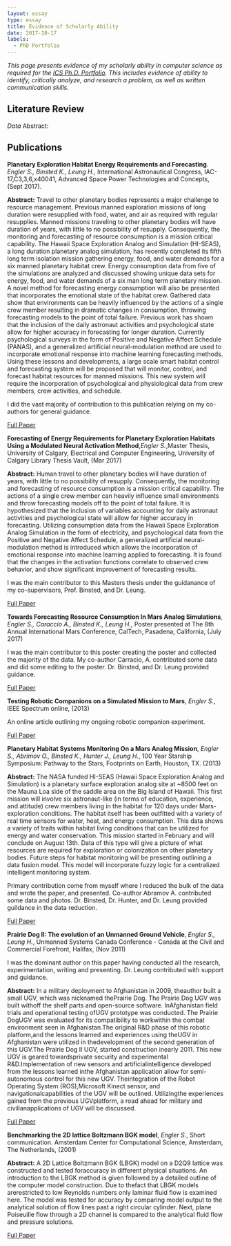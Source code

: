 ```yaml
---
layout: essay  
type: essay  
title: Evidence of Scholarly Ability  
date: 2017-10-17
labels:
  - PhD Portfolio
---
```


*This page presents evidence of my scholarly ability in computer science as required for the [ICS Ph.D. Portfolio](http://www.ics.hawaii.edu/academics/graduate-degree-programs/ph-d-in-ics/#phd-portfolio). This includes evidence of ability to identify, critically analyze, and research a problem, as well as written communication skills.*

## Literature Review

*Data*
Abstract: 

## Publications
**Planetary Exploration Habitat Energy Requirements and Forecasting**. *Engler S., Binsted K., Leung H.*, International Astronautical Congress, IAC-17,C3,3,6,x40041, Advanced Space Power Technologies and Concepts, (Sept 2017).

**Abstract:** Travel to other planetary bodies represents a major challenge to resource management. Previous
manned exploration missions of long duration were resupplied with food, water, and air as required with
regular resupplies. Manned missions traveling to other planetary bodies will have duration of years, with
little to no possibility of resupply. Consequently, the monitoring and forecasting of resource consumption
is a mission critical capability. The Hawaii Space Exploration Analog and Simulation (HI-SEAS), a long
duration planetary analog simulation, has recently completed its fifth long term isolation mission gathering
energy, food, and water demands for a six manned planetary habitat crew. Energy consumption data from
five of the simulations are analyzed and discussed showing unique data sets for energy, food, and water
demands of a six man long term planetary mission. A novel method for forecasting energy consumption
will also be presented that incorporates the emotional state of the habitat crew. Gathered data show
that environments can be heavily influenced by the actions of a single crew member resulting in dramatic
changes in consumption, throwing forecasting models to the point of total failure. Previous work has shown
that the inclusion of the daily astronaut activities and psychological state allow for higher accuracy in
forecasting for longer duration. Currently psychological surveys in the form of Positive and Negative
Affect Schedule (PANAS), and a generalized artificial neural-modulation method are used to incorporate
emotional response into machine learning forecasting methods. Using these lessons and developments,
a large scale smart habitat control and forecasting system will be proposed that will monitor, control,
and forecast habitat resources for manned missions. This new system will require the incorporation of
psychological and physiological data from crew members, crew activities, and schedule.

I did the vast majority of contribution to this publication relying on my co-authors for general guidance.

[Full Paper](https://iafastro.directory/iac/paper/id/40041/summary/?lipi=urn%3Ali%3Apage%3Ad_flagship3_profile_view_base%3BFu9TAzq6RGWDg%2B1bhuRM%2Fg%3D%3D)


**Forecasting of Energy Requirements for Planetary Exploration Habitats Using a Modulated Neural Activation Method**,*Engler S.*,Master Thesis, University of Calgary, Electrical and Computer Engineering, University of Calgary Library Thesis Vault, (Mar 2017)

**Abstract:** Human travel to other planetary bodies will have duration of years, with little to no possibility
of resupply. Consequently, the monitoring and forecasting of resource consumption is a mission critical capability. The actions of a single crew member can heavily influence small environments and throw forecasting models off to the point of total failure. It is hypothesized that the inclusion of variables accounting for daily astronaut activities and psychological state will allow for higher accuracy in forecasting. Utilizing consumption data from the Hawaii Space Exploration Analog Simulation in the form of electricity, and psychological data from the Positive and Negative Affect Schedule, a generalized artificial neural-modulation method is introduced which allows the incorporation of emotional response into machine learning applied to forecasting. It is found that the changes in the activation functions correlate to observed crew behavior, and show significant improvement of forecasting results.

I was the main contributor to this Masters thesis under the guidanance of my co-supervisors, Prof. Binsted, and Dr. Leung. 

[Full Paper](http://theses.ucalgary.ca)


**Towards Forecasting Resource Consumption In Mars Analog Simulations**, *Engler S., Caraccio A., Binsted K., Leung H.*, Poster presented at The 8th Annual International Mars Conference, CalTech, Pasadena, California, (July 2017)

I was the main contributor to this poster creating the poster and collected the majority of the data. My co-author Carracio, A. contributed some data and did some editing to the poster. Dr. Binsted, and Dr. Leung provided guidance.

[Full Paper](https://www.dropbox.com/s/uhb8p2xci0bce4k/Poster_SimonEngler_48x36.pdf?dl=0&lipi=urn%3Ali%3Apage%3Ad_flagship3_profile_view_base%3BFu9TAzq6RGWDg%2B1bhuRM%2Fg%3D%3D)


**Testing Robotic Companions on a Simulated Mission to Mars**, *Engler S.*, IEEE Spectrum online, (2013)

An online article outlining my ongoing robotic companion experiment.

[Full Paper](https://spectrum.ieee.org/automaton/robotics/artificial-intelligence/testing-robotic-companions-on-a-simulated-mission-to-mars?lipi=urn%3Ali%3Apage%3Ad_flagship3_profile_view_base%3BcuzVJZPcTpuRFD1pwbs3vA%3D%3D)


**Planetary Habitat Systems Monitoring On a Mars Analog Mission**, *Engler S., Abrimov O., Binsted K., Hunter J., Leung H.*, 100 Year Starship Symposium: Pathway to the Stars, Footprints on Earth, Houston, TX. (2013)

**Abstract:** The NASA funded HI-SEAS (Hawaii Space Exploration Analog and Simulation) is a planetary surface exploration analog site at ~8500 feet on the Mauna Loa side of the saddle area on the Big Island of Hawaii. This first mission will involve six astronaut-like (in terms of education, experience, and attitude) crew members living in the habitat for 120 days under Mars-exploration conditions. The habitat itself has been outfitted with a variety of real time sensors for water, heat, and energy consumption. This data shows a variety of traits within habitat living conditions that can be utilized for energy and water conservation. This mission started in February and will conclude on August 13th. Data of this type will give a picture of what resources are required for exploration or colonization on other planetary bodies. Future steps for habitat monitoring will be presenting outlining a data fusion model. This model will incorporate fuzzy logic for a centralized intelligent monitoring system.

Primary contribution come from myself where I reduced the bulk of the data and wrote the paper, and presented. Co-author Abramov A. contributed some data and photos. Dr. Binsted, Dr. Hunter, and Dr. Leung provided guildance in the data reduction.

[Full Paper](https://www.amazon.com/dp/0990384004/ref=cm_sw_su_dp?lipi=urn%3Ali%3Apage%3Ad_flagship3_profile_view_base%3B4pWW8fQzSLmDIZrQZ2QyKw%3D%3D)


**Prairie Dog II: The evolution of an Unmanned Ground Vehicle**, *Engler S., Leung H.*, Unmanned Systems Canada Conference - Canada at the Civil and Commercial Forefront, Halifax, (Nov 2011)

I was the dominant author on this paper having conducted all the research, experimentation, writing and presenting. Dr. Leung contributed with support and guidance.

**Abstract:** In a military deployment to Afghanistan in 2009, theauthor built a small UGV, which was nicknamed thePrairie Dog. The Prairie Dog UGV was built withoff the shelf parts and open-source software. InAfghanistan field trials and operational testing ofUGV prototype was conducted. The Prairie DogUGV was evaluated for its compatibility to workwithin the combat environment seen in Afghanistan.The original R&D phase of this robotic platform,and the lessons learned and experiences using theUGV in Afghanistan were utilized in thedevelopment of the second generation of this UGV.The Prairie Dog II UGV, started construction inearly 2011. This new UGV is geared towardsprivate security and experimental R&D.Implementation of new sensors and artificialintelligence developed from the lessons learned inthe Afghanistan application allow for semi-autonomous control for this new UGV. Theintegration of the Robot Operating System (ROS),Microsoft Kinect sensor, and navigationalcapabilities of the UGV will be outlined. Utilizingthe experiences gained from the previous UGVplatform, a road ahead for military and civilianapplications of UGV will be discussed.

[Full Paper](https://www.dropbox.com/s/ydkoneso2pgm5ul/PrairieDogEvolution.pdf?dl=0&lipi=urn%3Ali%3Apage%3Ad_flagship3_profile_view_base%3B4pWW8fQzSLmDIZrQZ2QyKw%3D%3D)


**Benchmarking the 2D lattice Boltzmann BGK model**, *Engler S.*, Short communication. Amsterdam Center for Computational Science, Amsterdam, The Netherlands, (2001)

**Abstract:** A 2D Lattice Boltzmann BGK (LBGK) model on a D2Q9 lattice was constructed and tested foraccuracy in different physical situations. An introduction to the LBGK method is given followed by a detailed outline of the computer model construction.  Due to thefact that LBGK models arerestricted to low Reynolds numbers only laminar fluid flow is examined here. The model was tested for accuracy by comparing model output to the analytical solution of flow lines past a right circular cylinder. Next, plane Poiseuille flow through a 2D channel is compared to the analytical fluid flow and pressure solutions.

[Full Paper](https://www.dropbox.com/s/xj76p81nijmznl4/BGK_handin.pdf?dl=0&lipi=urn%3Ali%3Apage%3Ad_flagship3_profile_view_base%3B4pWW8fQzSLmDIZrQZ2QyKw%3D%3D)
